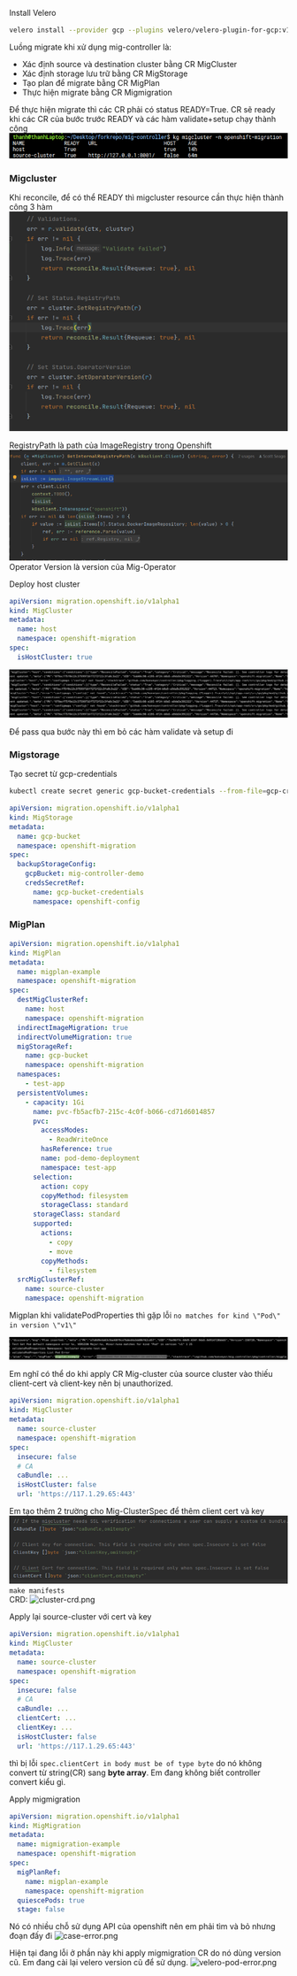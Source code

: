 Install Velero
```bash
velero install --provider gcp --plugins velero/velero-plugin-for-gcp:v1.6.0 --bucket amun-bucket --secret-file gcp-credentials --uploader-type restic --use-volume-snapshots false --namespace openshift-migration
```

Luồng migrate khi xử dụng mig-controller là:
- Xác định source và destination cluster bằng CR MigCluster
- Xác định storage lưu trữ bằng CR MigStorage
- Tạo plan để migrate bằng CR MigPlan
- Thực hiện migrate bằng CR Migmigration

Để thực hiện migrate thì các CR phải có status READY=True. CR sẽ ready khi các CR của bước trước READY và các hàm validate+setup chạy thành công
![ready.png](ready.png)

### Migcluster
Khi reconcile, để có thể READY thì migcluster resource cần thực hiện thành công 3 hàm  
![migcluster-functions.png](migcluster-functions.png)

RegistryPath là path của ImageRegistry trong Openshift
![registryPath.png](registryPath.png)
Operator Version là version của Mig-Operator

Deploy host cluster
```yaml
apiVersion: migration.openshift.io/v1alpha1
kind: MigCluster
metadata:
  name: host
  namespace: openshift-migration
spec:
  isHostCluster: true
```

![host-failed.png](host-failed.png)

Để pass qua bước này thì em bỏ các hàm validate và setup đi

### Migstorage

Tạo secret từ gcp-credentials
```bash
kubectl create secret generic gcp-bucket-credentials --from-file=gcp-credentials -n openshift-migration
```
```yaml
apiVersion: migration.openshift.io/v1alpha1
kind: MigStorage
metadata:
  name: gcp-bucket
  namespace: openshift-migration
spec:
  backupStorageConfig:
    gcpBucket: mig-controller-demo
    credsSecretRef:
      name: gcp-bucket-credentials
      namespace: openshift-config
```

### MigPlan

```yaml
apiVersion: migration.openshift.io/v1alpha1
kind: MigPlan
metadata:
  name: migplan-example
  namespace: openshift-migration
spec:
  destMigClusterRef:
    name: host
    namespace: openshift-migration
  indirectImageMigration: true
  indirectVolumeMigration: true
  migStorageRef:
    name: gcp-bucket
    namespace: openshift-migration
  namespaces:
    - test-app
  persistentVolumes:
    - capacity: 1Gi
      name: pvc-fb5acfb7-215c-4c0f-b066-cd71d6014857
      pvc:
        accessModes:
          - ReadWriteOnce
        hasReference: true
        name: pod-demo-deployment
        namespace: test-app
      selection:
        action: copy
        copyMethod: filesystem
        storageClass: standard
      storageClass: standard
      supported:
        actions:
          - copy
          - move
        copyMethods:
          - filesystem
  srcMigClusterRef:
    name: source-cluster
    namespace: openshift-migration
```
Migplan khi validatePodProperties thì gặp lỗi ```no matches for kind \"Pod\" in version \"v1\"```

![PodPropertiesError.png](PodPropertiesError.png)

Em nghĩ có thể do khi apply CR Mig-cluster của source cluster vào thiếu client-cert và client-key nên bị unauthorized.
```yaml
apiVersion: migration.openshift.io/v1alpha1
kind: MigCluster
metadata:
  name: source-cluster
  namespace: openshift-migration
spec:
  insecure: false
  # CA
  caBundle: ...
  isHostCluster: false
  url: 'https://117.1.29.65:443'
```

Em tạo thêm 2 trường cho Mig-ClusterSpec để thêm client cert và key
![client-cert-key.png](client-cert-key.png)
```make manifests```  
CRD: 
![cluster-crd.png](cluster-crd.png)  

Apply lại source-cluster với cert và key 
```yaml
apiVersion: migration.openshift.io/v1alpha1
kind: MigCluster
metadata:
  name: source-cluster
  namespace: openshift-migration
spec:
  insecure: false
  # CA
  caBundle: ...
  clientCert: ...
  clientKey: ...
  isHostCluster: false
  url: 'https://117.1.29.65:443'
```
thì bị lỗi ```spec.clientCert in body must be of type byte``` do nó không convert từ string(CR) sang **byte array**. Em đang không biết controller convert kiểu gì.  

Apply migmigration
```yaml
apiVersion: migration.openshift.io/v1alpha1
kind: MigMigration
metadata:
  name: migmigration-example
  namespace: openshift-migration
spec:
  migPlanRef:
    name: migplan-example
    namespace: openshift-migration
  quiescePods: true
  stage: false
```

Nó có nhiều chỗ sử dụng API của openshift nên em phải tìm và bỏ nhưng đoạn đấy đi
![case-error.png](case-error.png)

Hiện tại đang lỗi ở phần này khi apply migmigration CR do nó dùng version cũ. Em đang cài lại velero version cũ để sử dụng. 
![velero-pod-error.png](velero-pod-error.png)